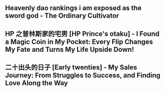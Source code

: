 ## Heavenly dao rankings i am exposed as the sword god - The Ordinary Cultivator

## HP 之普林斯家的宅男 [HP Prince's otaku] - I Found a Magic Coin in My Pocket: Every Flip Changes My Fate and Turns My Life Upside Down!

## 二十出头的日子 [Early twenties] - My Sales Journey: From Struggles to Success, and Finding Love Along the Way
